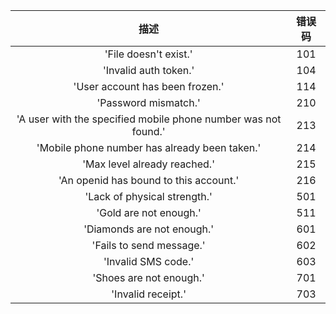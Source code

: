 |描述|错误码|
|:---:|:---:|
|'File doesn't exist.'|101|
|'Invalid auth token.'|104|
|'User account has been frozen.'|114|
|'Password mismatch.'|210|
|'A user with the specified mobile phone number was not found.'|213|
|'Mobile phone number has already been taken.'|214|
|'Max level already reached.'|215|
|'An openid has bound to this account.'|216|
|'Lack of physical strength.'|501|
|'Gold are not enough.'|511|
|'Diamonds are not enough.'|601|
|'Fails to send message.'|602|
|'Invalid SMS code.'|603|
|'Shoes are not enough.'|701|
|'Invalid receipt.'|703|
